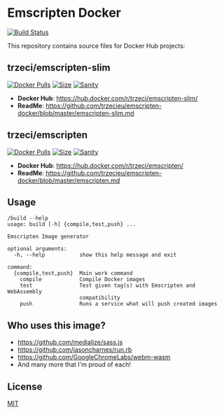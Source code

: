 # Emscripten Docker
[![Build Status](https://jenkins.trzeci.eu/buildStatus/icon?job=public%2Femscripten-docker.release&style=flat-square)](https://jenkins.trzeci.eu/job/public/job/emscripten-docker.release/)


This repository contains source files for Docker Hub projects: 

## trzeci/emscripten-slim
[![Docker Pulls](https://img.shields.io/docker/pulls/trzeci/emscripten-slim.svg)](https://store.docker.com/community/images/trzeci/emscripten-slim/)
[![Size](https://images.microbadger.com/badges/image/trzeci/emscripten-slim.svg)](https://microbadger.com/images/trzeci/emscripten-slim/)
[![Sanity](https://badges.herokuapp.com/travis/Quuxplusone/emscripten-docker?env=IMAGE=trzeci/emscripten-slim&label=hello)](https://travis-ci.org/Quuxplusone/emscripten-docker)

* **Docker Hub**: https://hub.docker.com/r/trzeci/emscripten-slim/
* **ReadMe**: https://github.com/trzecieu/emscripten-docker/blob/master/emscripten-slim.md

## trzeci/emscripten
[![Docker Pulls](https://img.shields.io/docker/pulls/trzeci/emscripten.svg)](https://store.docker.com/community/images/trzeci/emscripten/)
[![Size](https://images.microbadger.com/badges/image/trzeci/emscripten.svg)](https://microbadger.com/images/trzeci/emscripten/)
[![Sanity](https://badges.herokuapp.com/travis/Quuxplusone/emscripten-docker?env=IMAGE=trzeci/emscripten&label=hello)](https://travis-ci.org/Quuxplusone/emscripten-docker)

* **Docker Hub**: https://hub.docker.com/r/trzeci/emscripten/
* **ReadMe**: https://github.com/trzecieu/emscripten-docker/blob/master/emscripten.md

## Usage
```
/build --help
usage: build [-h] {compile,test,push} ...

Emscripten Image generator

optional arguments:
  -h, --help           show this help message and exit

command:
  {compile,test,push}  Main work command
    compile            Compile Docker images
    test               Test given tag(s) with Emscripten and WebAssembly
                       compatibility
    push               Runs a service what will push created images
```

## Who uses this image? 

* https://github.com/medialize/sass.js
* https://github.com/jasoncharnes/run.rb
* https://github.com/GoogleChromeLabs/webm-wasm
* And many more that I'm proud of each!


## License
[MIT](https://github.com/trzecieu/emscripten-docker/blob/master/LICENSE)

